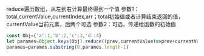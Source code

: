 reduce遍历数组，从左到右计算最终得到一个值
参数1：total,currentValue,currentIndex,arr；total初始值或者计算结束返回的值，currentValue当前元素，后两个可选
参数2：可选，传递给函数的初始值
```js
const Obj={'a':1,'b':2,'c':3,'d':4}
let parames=Object.keys(Obj).reduce((prev,currentValue)=>prev+currentValue+'='+Obj[currentValue]+'&','')  //"a=1&b=2&c=3&d=4&"
parames=parames.substring(0,parames.length-1)
```